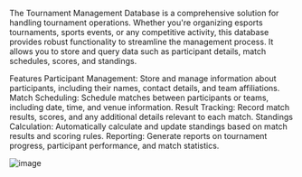 The Tournament Management Database is a comprehensive solution for handling tournament operations. Whether you're organizing esports tournaments, sports events, or any competitive activity, this database provides robust functionality to streamline the management process. It allows you to store and query data such as participant details, match schedules, scores, and standings.

Features
Participant Management: Store and manage information about participants, including their names, contact details, and team affiliations.
Match Scheduling: Schedule matches between participants or teams, including date, time, and venue information.
Result Tracking: Record match results, scores, and any additional details relevant to each match.
Standings Calculation: Automatically calculate and update standings based on match results and scoring rules.
Reporting: Generate reports on tournament progress, participant performance, and match statistics.

![image](https://github.com/prab0779/Scoring-system/assets/101067217/5249f9ff-a621-4812-b7b3-2e06b511c761)
